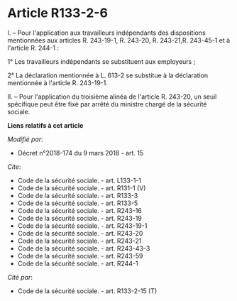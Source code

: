 # Article R133-2-6

I. – Pour l'application aux travailleurs indépendants des dispositions mentionnées aux articles R. 243-19-1, R. 243-20, R.
243-21,R. 243-45-1 et à l'article R. 244-1 :

1° Les travailleurs indépendants se substituent aux employeurs ;

2° La déclaration mentionnée à L. 613-2 se substitue à la déclaration mentionnée à l'article R. 243-19-1.

II. – Pour l'application du troisième alinéa de l'article R. 243-20, un seuil spécifique peut être fixé par arrêté du
ministre chargé de la sécurité sociale.

**Liens relatifs à cet article**

_Modifié par_:

  - Décret n°2018-174 du 9 mars 2018 - art. 15

_Cite_:

  - Code de la sécurité sociale. - art. L133-1-1
  - Code de la sécurité sociale. - art. R131-1 (V)
  - Code de la sécurité sociale. - art. R133-3
  - Code de la sécurité sociale. - art. R133-5
  - Code de la sécurité sociale. - art. R243-16
  - Code de la sécurité sociale. - art. R243-19
  - Code de la sécurité sociale. - art. R243-19-1
  - Code de la sécurité sociale. - art. R243-20
  - Code de la sécurité sociale. - art. R243-21
  - Code de la sécurité sociale. - art. R243-43-3
  - Code de la sécurité sociale. - art. R243-59
  - Code de la sécurité sociale. - art. R244-1

_Cité par_:

  - Code de la sécurité sociale. - art. R133-2-15 (T)
